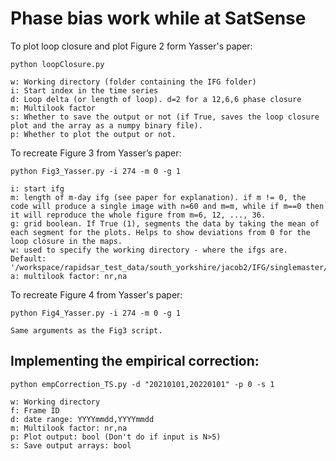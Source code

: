 # Phase bias work while at SatSense

To plot loop closure and plot Figure 2 form Yasser's paper:

	python loopClosure.py 
	
	w: Working directory (folder containing the IFG folder)
	i: Start index in the time series
	d: Loop delta (or length of loop). d=2 for a 12,6,6 phase closure
	m: Multilook factor
	s: Whether to save the output or not (if True, saves the loop closure plot and the array as a numpy binary file). 
	p: Whether to plot the output or not.

To recreate Figure 3 from Yasser’s paper: 

	python Fig3_Yasser.py -i 274 -m 0 -g 1 

	i: start ifg 
	m: length of m-day ifg (see paper for explanation). if m != 0, the code will produce a single image with n=60 and m=m, while if m==0 then it will reproduce the whole figure from m=6, 12, ..., 36.
	g: grid boolean. If True (1), segments the data by taking the mean of each segment for the plots. Helps to show deviations from 0 for the loop closure in the maps. 
	w: used to specify the working directory - where the ifgs are. Default: '/workspace/rapidsar_test_data/south_yorkshire/jacob2/IFG/singlemaster/*/*.*'
	a: multilook factor: nr,na
	
To recreate Figure 4 from Yasser's paper:

	python Fig4_Yasser.py -i 274 -m 0 -g 1
	
	Same arguments as the Fig3 script.

## Implementing the empirical correction:

	python empCorrection_TS.py -d "20210101,20220101" -p 0 -s 1
	
	w: Working directory 
	f: Frame ID
	d: date range: YYYYmmdd,YYYYmmdd
	m: Multilook factor: nr,na
	p: Plot output: bool (Don't do if input is N>5)
	s: Save output arrays: bool
	
	
